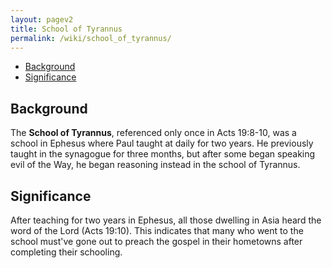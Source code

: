 ```yaml
---
layout: pagev2
title: School of Tyrannus
permalink: /wiki/school_of_tyrannus/
---
```

- [Background](#background)
- [Significance](#significance)

## Background

The **School of Tyrannus**, referenced only  once in Acts 19:8-10, was a school in Ephesus where Paul taught at daily for two years. He previously taught in the synagogue for three months, but after some began speaking evil of the Way, he began reasoning instead in the school of Tyrannus.

## Significance

After teaching for two years in Ephesus, all those dwelling in Asia heard the word of the Lord (Acts 19:10). This indicates that many who went to the school must've gone out to preach the gospel in their hometowns after completing their schooling.
